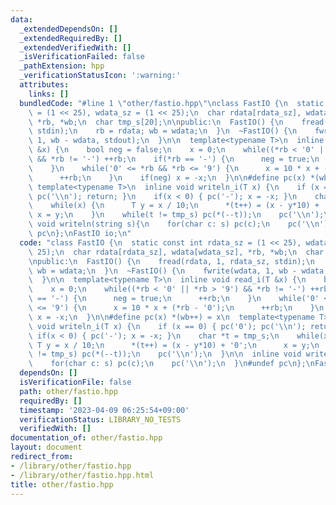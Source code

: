 ```yaml
---
data:
  _extendedDependsOn: []
  _extendedRequiredBy: []
  _extendedVerifiedWith: []
  _isVerificationFailed: false
  _pathExtension: hpp
  _verificationStatusIcon: ':warning:'
  attributes:
    links: []
  bundledCode: "#line 1 \"other/fastio.hpp\"\nclass FastIO {\n  static const int rdata_sz\
    \ = (1 << 25), wdata_sz = (1 << 25);\n  char rdata[rdata_sz], wdata[wdata_sz],\
    \ *rb, *wb;\n  char tmp_s[20];\n\npublic:\n  FastIO() {\n    fread(rdata, 1, rdata_sz,\
    \ stdin);\n    rb = rdata; wb = wdata;\n  }\n  ~FastIO() {\n    fwrite(wdata,\
    \ 1, wb - wdata, stdout);\n  }\n\n  template<typename T>\n  inline void read_i(T\
    \ &x) {\n    bool neg = false;\n    x = 0;\n    while((*rb < '0' || *rb > '9')\
    \ && *rb != '-') ++rb;\n    if(*rb == '-') {\n      neg = true;\n      ++rb;\n\
    \    }\n    while('0' <= *rb && *rb <= '9') {\n      x = 10 * x + (*rb - '0');\n\
    \      ++rb;\n    }\n    if(neg) x = -x;\n  }\n\n#define pc(x) *(wb++) = x\n \
    \ template<typename T>\n  inline void writeln_i(T x) {\n    if (x == 0) { pc('0');\
    \ pc('\\n'); return; }\n    if(x < 0) { pc('-'); x = -x; }\n    char *t = tmp_s;\n\
    \    while(x) {\n      T y = x / 10;\n      *(t++) = (x - y*10) + '0';\n     \
    \ x = y;\n    }\n    while(t != tmp_s) pc(*(--t));\n    pc('\\n');\n  }\n\n  inline\
    \ void writeln(string s){\n    for(char c: s) pc(c);\n    pc('\\n');\n  }\n#undef\
    \ pc\n};\nFastIO io;\n"
  code: "class FastIO {\n  static const int rdata_sz = (1 << 25), wdata_sz = (1 <<\
    \ 25);\n  char rdata[rdata_sz], wdata[wdata_sz], *rb, *wb;\n  char tmp_s[20];\n\
    \npublic:\n  FastIO() {\n    fread(rdata, 1, rdata_sz, stdin);\n    rb = rdata;\
    \ wb = wdata;\n  }\n  ~FastIO() {\n    fwrite(wdata, 1, wb - wdata, stdout);\n\
    \  }\n\n  template<typename T>\n  inline void read_i(T &x) {\n    bool neg = false;\n\
    \    x = 0;\n    while((*rb < '0' || *rb > '9') && *rb != '-') ++rb;\n    if(*rb\
    \ == '-') {\n      neg = true;\n      ++rb;\n    }\n    while('0' <= *rb && *rb\
    \ <= '9') {\n      x = 10 * x + (*rb - '0');\n      ++rb;\n    }\n    if(neg)\
    \ x = -x;\n  }\n\n#define pc(x) *(wb++) = x\n  template<typename T>\n  inline\
    \ void writeln_i(T x) {\n    if (x == 0) { pc('0'); pc('\\n'); return; }\n   \
    \ if(x < 0) { pc('-'); x = -x; }\n    char *t = tmp_s;\n    while(x) {\n     \
    \ T y = x / 10;\n      *(t++) = (x - y*10) + '0';\n      x = y;\n    }\n    while(t\
    \ != tmp_s) pc(*(--t));\n    pc('\\n');\n  }\n\n  inline void writeln(string s){\n\
    \    for(char c: s) pc(c);\n    pc('\\n');\n  }\n#undef pc\n};\nFastIO io;\n"
  dependsOn: []
  isVerificationFile: false
  path: other/fastio.hpp
  requiredBy: []
  timestamp: '2023-04-09 06:25:54+09:00'
  verificationStatus: LIBRARY_NO_TESTS
  verifiedWith: []
documentation_of: other/fastio.hpp
layout: document
redirect_from:
- /library/other/fastio.hpp
- /library/other/fastio.hpp.html
title: other/fastio.hpp
---
```

